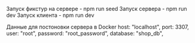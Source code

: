 Запуск фикстур на сервере - npm run seed
Запуск сервера - npm run dev 
Запуск клиента - npm run dev

Данные для постоновки сервера в Docker
host: "localhost",
port: 3307,
user: "root",
password: "root_password",
database: "shop_db",
